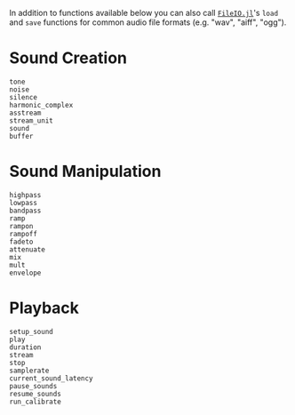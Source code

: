 In addition to functions available below you can also call
[`FileIO.jl`](https://github.com/JuliaIO/FileIO.jl)'s `load` and `save`
functions for common audio file formats (e.g. "wav", "aiff", "ogg").

# Sound Creation

```@docs
tone
noise
silence
harmonic_complex
asstream
stream_unit
sound
buffer
```

# Sound Manipulation

```@docs
highpass
lowpass
bandpass
ramp
rampon
rampoff
fadeto
attenuate
mix
mult
envelope
```

# Playback

```@docs
setup_sound 
play
duration
stream
stop
samplerate
current_sound_latency
pause_sounds
resume_sounds
run_calibrate
```

